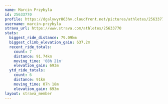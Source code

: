 ```yaml
---
name: Marcin Przybyla
id: 25633770
profile: https://dgalywyr863hv.cloudfront.net/pictures/athletes/25633770/12947173/2/large.jpg
username: marcin-przybyla
strava_url: https://www.strava.com/athletes/25633770
stats:
  biggest_ride_distance: 79.09km
  biggest_climb_elevation_gain: 637.2m
  recent_ride_totals:
    count: 7
    distance: 91.74km
    moving_time: '08h 21m'
    elevation_gain: 693m
  ytd_ride_totals:
    count: 6
    distance: 91km
    moving_time: 07h 18m
    elevation_gain: 693m
layout: strava_member
--- 
```


